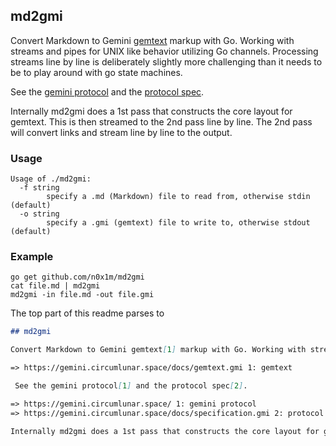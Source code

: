 ## md2gmi

Convert Markdown to Gemini [gemtext](https://gemini.circumlunar.space/docs/gemtext.gmi) markup with
Go. Working with streams and pipes for UNIX like behavior utilizing Go channels. Processing streams
line by line is deliberately slightly more challenging than it needs to be to play around with go
state machines.

<!-- testing markdown, this should be deleted, below merged -->
See the [gemini
protocol](https://gemini.circumlunar.space/) and the [protocol
spec](https://gemini.circumlunar.space/docs/specification.gmi).

Internally md2gmi does a 1st pass that constructs the core layout for gemtext. This is then streamed
to the 2nd pass line by line. The 2nd pass will convert links and stream line by line to the output.

### Usage

```plain
Usage of ./md2gmi:
  -f string
        specify a .md (Markdown) file to read from, otherwise stdin (default)
  -o string
        specify a .gmi (gemtext) file to write to, otherwise stdout (default)
```

### Example

    go get github.com/n0x1m/md2gmi
    cat file.md | md2gmi
    md2gmi -in file.md -out file.gmi

The top part of this readme parses to

```md
## md2gmi

Convert Markdown to Gemini gemtext[1] markup with Go. Working with streams and pipes for UNIX like behavior utilizing Go channels. Processing streams line by line is deliberately slightly more challenging than it needs to be to play around with go state machines.

=> https://gemini.circumlunar.space/docs/gemtext.gmi 1: gemtext

 See the gemini protocol[1] and the protocol spec[2].

=> https://gemini.circumlunar.space/ 1: gemini protocol
=> https://gemini.circumlunar.space/docs/specification.gmi 2: protocol spec

Internally md2gmi does a 1st pass that constructs the core layout for gemtext. This is then streamed to the 2nd pass line by line. The 2nd pass will convert links and stream line by line to the output.
```